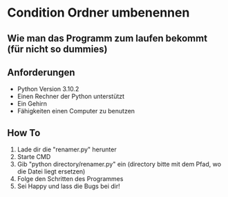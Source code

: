 # Condition Ordner umbenennen

## Wie man das Programm zum laufen bekommt (für nicht so dummies)

## Anforderungen
* Python Version 3.10.2
* Einen Rechner der Python unterstützt
* Ein Gehirn
* Fähigkeiten einen Computer zu benutzen

## How To
1. Lade dir die "renamer.py" herunter
2. Starte CMD
3. Gib "python directory/renamer.py" ein (directory bitte mit dem Pfad, wo die Datei liegt ersetzen)
4. Folge den Schritten des Programmes
5. Sei Happy und lass die Bugs bei dir!
